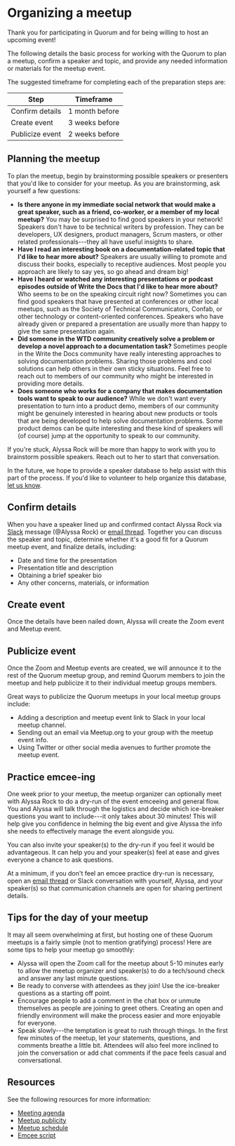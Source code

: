 # Organizing a meetup

Thank you for participating in Quorum and for being willing to host an upcoming event!

The following details the basic process for working with the Quorum to plan a meetup, confirm a speaker and topic, and provide any needed information or materials for the meetup event.

The suggested timeframe for completing each of the preparation steps are:

|  Step              |  Timeframe          |
|  ---------------   |  ----------------   |
|   Confirm details  |   1 month before    |
|   Create event     |   3 weeks before    |
|   Publicize event  |   2 weeks before    |

## Planning the meetup

To plan the meetup, begin by brainstorming possible speakers or presenters that you'd like to consider for your meetup. As you are brainstorming, ask yourself a few questions:

- **Is there anyone in my immediate social network that would make a great speaker, such as a friend, co-worker, or a member of my local meetup?** You may be surprised to find good speakers in your network! Speakers don't have to be technical writers by profession. They can be developers, UX designers, product managers, Scrum masters, or other related professionals---they all have useful insights to share.
- **Have I read an interesting book on a documentation-related topic that I'd like to hear more about?** Speakers are usually willing to promote and discuss their books, especially to receptive audiences. Most people you approach are likely to say yes, so go ahead and dream big!
- **Have I heard or watched any interesting presentations or podcast episodes outside of Write the Docs that I'd like to hear more about?** Who seems to be on the speaking circuit right now? Sometimes you can find good speakers that have presented at conferences or other local meetups, such as the Society of Technical Communicators, Confab, or other technology or content-oriented conferences. Speakers who have already given or prepared a presentation are usually more than happy to give the same presentation again.
- **Did someone in the WTD community creatively solve a problem or develop a novel approach to a documentation task?** Sometimes people in the Write the Docs community have really interesting approaches to solving documentation problems. Sharing those problems and cool solutions can help others in their own sticky situations. Feel free to reach out to members of our community who might be interested in providing more details.
- **Does someone who works for a company that makes documentation tools want to speak to our audience?** While we don't want every presentation to turn into a product demo, members of our community might be genuinely interested in hearing about new products or tools that are being developed to help solve documentation problems. Some product demos can be quite interesting and these kind of speakers will (of course) jump at the opportunity to speak to our community.

If you're stuck, Alyssa Rock will be more than happy to work with you to brainstorm possible speakers. Reach out to her to start that conversation.

In the future, we hope to provide a speaker database to help assist with this part of the process. If you'd like to volunteer to help organize this database, [let us know](mailto:alyssa.rock@gmail.com).

## Confirm details

When you have a speaker lined up and confirmed contact Alyssa Rock via [Slack](https://join.slack.com/t/writethedocs/shared_invite/zt-lqlaz4w6-WCnSTVD25MebjiqowO8EvQ) message (@Alyssa Rock) or [email thread](mailto:alyssa.rock@gmail.com). Together you can discuss the speaker and topic, determine whether it's a good fit for a Quorum meetup event, and finalize details, including:

*  Date and time for the presentation
*  Presentation title and description
*  Obtaining a brief speaker bio
*  Any other concerns, materials, or information

## Create event

Once the details have been nailed down, Alyssa will create the Zoom event and Meetup event.

## Publicize event

Once the Zoom and Meetup events are created, we will announce it to the rest of the Quorum meetup group, and remind Quorum members to join the meetup and help publicize it to their individual meetup groups members.

Great ways to publicize the Quorum meetups in your local meetup groups include:

*  Adding a description and meetup event link to Slack in your local meetup channel.
*  Sending out an email via Meetup.org to your group with the meetup event info.
*  Using Twitter or other social media avenues to further promote the meetup event.

## Practice emcee-ing

One week prior to your meetup, the meetup organizer can optionally meet with Alyssa Rock to do a dry-run of the event emceeing and general flow. You and Alyssa will talk through the logistics and decide which ice-breaker questions you want to include---it only takes about 30 minutes! This will help give you confidence in helming the big event and give Alyssa the info she needs to effectively manage the event alongside you.

You can also invite your speaker(s) to the dry-run if you feel it would be advantageous. It can help you and your speaker(s) feel at ease and gives everyone a chance to ask questions.

At a minimum, if you don't feel an emcee practice dry-run is necessary, open an [email thread](mailto:alyssa.rock@gmail.com) or Slack conversation with yourself, Alyssa, and your speaker(s) so that communication channels are open for sharing pertinent details.

## Tips for the day of your meetup

It may all seem overwhelming at first, but hosting one of these Quorum meetups is a fairly simple (not to mention gratifying) process! Here are some tips to help your meetup go smoothly:

* Alyssa will open the Zoom call for the meetup about 5-10 minutes early to allow the meetup organizer and speaker(s) to do a tech/sound check and answer any last minute questions.
* Be ready to converse with attendees as they join! Use the ice-breaker questions as a starting off point.
* Encourage people to add a comment in the chat box or unmute themselves as people are joining to greet others. Creating an open and friendly environment will make the process easier and more enjoyable for everyone.
* Speak slowly---the temptation is great to rush through things. In the first few minutes of the meetup, let your statements, questions, and comments breathe a little bit. Attendees will also feel more inclined to join the conversation or add chat comments if the pace feels casual and conversational.

## Resources

See the following resources for more information:

* [Meeting agenda](meeting-agenda-detailed.md)
* [Meetup publicity](meetup-publicity-detailed.md)
* [Meetup schedule](meetup-schedule-detailed.md)
* [Emcee script](emcee-script.md)
